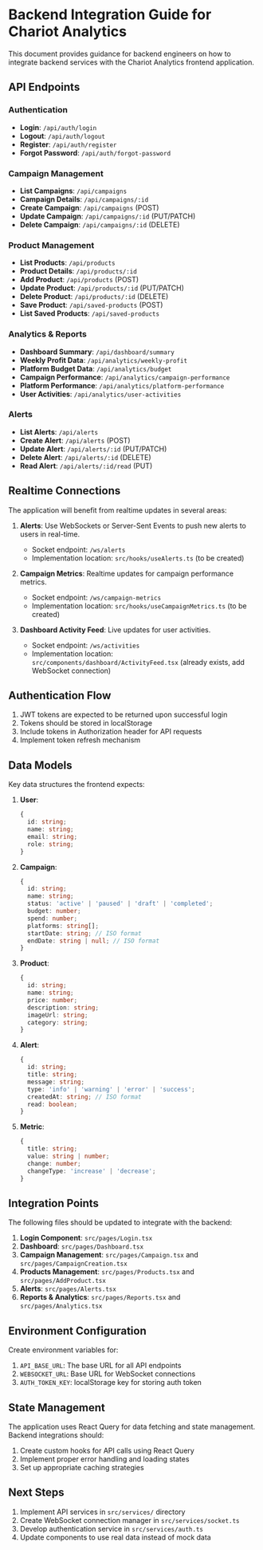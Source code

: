 
# Backend Integration Guide for Chariot Analytics

This document provides guidance for backend engineers on how to integrate backend services with the Chariot Analytics frontend application.

## API Endpoints

### Authentication
- **Login**: `/api/auth/login`
- **Logout**: `/api/auth/logout` 
- **Register**: `/api/auth/register`
- **Forgot Password**: `/api/auth/forgot-password`

### Campaign Management
- **List Campaigns**: `/api/campaigns`
- **Campaign Details**: `/api/campaigns/:id`
- **Create Campaign**: `/api/campaigns` (POST)
- **Update Campaign**: `/api/campaigns/:id` (PUT/PATCH)
- **Delete Campaign**: `/api/campaigns/:id` (DELETE)

### Product Management
- **List Products**: `/api/products`
- **Product Details**: `/api/products/:id`
- **Add Product**: `/api/products` (POST)
- **Update Product**: `/api/products/:id` (PUT/PATCH)
- **Delete Product**: `/api/products/:id` (DELETE)
- **Save Product**: `/api/saved-products` (POST)
- **List Saved Products**: `/api/saved-products`

### Analytics & Reports
- **Dashboard Summary**: `/api/dashboard/summary`
- **Weekly Profit Data**: `/api/analytics/weekly-profit`
- **Platform Budget Data**: `/api/analytics/budget`
- **Campaign Performance**: `/api/analytics/campaign-performance`
- **Platform Performance**: `/api/analytics/platform-performance`
- **User Activities**: `/api/analytics/user-activities`

### Alerts
- **List Alerts**: `/api/alerts`
- **Create Alert**: `/api/alerts` (POST)
- **Update Alert**: `/api/alerts/:id` (PUT/PATCH)
- **Delete Alert**: `/api/alerts/:id` (DELETE)
- **Read Alert**: `/api/alerts/:id/read` (PUT)

## Realtime Connections

The application will benefit from realtime updates in several areas:

1. **Alerts**: Use WebSockets or Server-Sent Events to push new alerts to users in real-time.
   - Socket endpoint: `/ws/alerts`
   - Implementation location: `src/hooks/useAlerts.ts` (to be created)

2. **Campaign Metrics**: Realtime updates for campaign performance metrics.
   - Socket endpoint: `/ws/campaign-metrics`
   - Implementation location: `src/hooks/useCampaignMetrics.ts` (to be created)

3. **Dashboard Activity Feed**: Live updates for user activities.
   - Socket endpoint: `/ws/activities`
   - Implementation location: `src/components/dashboard/ActivityFeed.tsx` (already exists, add WebSocket connection)

## Authentication Flow

1. JWT tokens are expected to be returned upon successful login
2. Tokens should be stored in localStorage
3. Include tokens in Authorization header for API requests
4. Implement token refresh mechanism

## Data Models

Key data structures the frontend expects:

1. **User**: 
   ```typescript
   {
     id: string;
     name: string;
     email: string;
     role: string;
   }
   ```

2. **Campaign**:
   ```typescript
   {
     id: string;
     name: string;
     status: 'active' | 'paused' | 'draft' | 'completed';
     budget: number;
     spend: number;
     platforms: string[];
     startDate: string; // ISO format
     endDate: string | null; // ISO format
   }
   ```

3. **Product**:
   ```typescript
   {
     id: string;
     name: string;
     price: number;
     description: string;
     imageUrl: string;
     category: string;
   }
   ```

4. **Alert**:
   ```typescript
   {
     id: string;
     title: string;
     message: string;
     type: 'info' | 'warning' | 'error' | 'success';
     createdAt: string; // ISO format
     read: boolean;
   }
   ```

5. **Metric**:
   ```typescript
   {
     title: string;
     value: string | number;
     change: number;
     changeType: 'increase' | 'decrease';
   }
   ```

## Integration Points

The following files should be updated to integrate with the backend:

1. **Login Component**: `src/pages/Login.tsx`
2. **Dashboard**: `src/pages/Dashboard.tsx`
3. **Campaign Management**: `src/pages/Campaign.tsx` and `src/pages/CampaignCreation.tsx`
4. **Products Management**: `src/pages/Products.tsx` and `src/pages/AddProduct.tsx`
5. **Alerts**: `src/pages/Alerts.tsx`
6. **Reports & Analytics**: `src/pages/Reports.tsx` and `src/pages/Analytics.tsx`

## Environment Configuration

Create environment variables for:

1. `API_BASE_URL`: The base URL for all API endpoints
2. `WEBSOCKET_URL`: Base URL for WebSocket connections
3. `AUTH_TOKEN_KEY`: localStorage key for storing auth token

## State Management

The application uses React Query for data fetching and state management. Backend integrations should:

1. Create custom hooks for API calls using React Query
2. Implement proper error handling and loading states
3. Set up appropriate caching strategies

## Next Steps

1. Implement API services in `src/services/` directory
2. Create WebSocket connection manager in `src/services/socket.ts`
3. Develop authentication service in `src/services/auth.ts`
4. Update components to use real data instead of mock data

